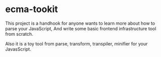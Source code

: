 # ecma-tookit

This project is a handhook for anyone wants to learn more about how to parse your JavaScript,
And write some basic frontend infrastructure tool from scratch.

Also it is a toy tool from parse, transform, transpiler, minifier for your JavasScript.
